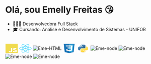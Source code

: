 ### <h1>Olá, sou Emelly Freitas 😘</h1>

- 👩🏽‍💻 Desenvolvedora Full Stack
- 🎓 Cursando: Análise e Desenvolvimento de Sistemas - UNIFOR

<div style="display: inline_block"><br>
  <img align="center" alt="Eme-Js" height="30" width="40"      src="https://raw.githubusercontent.com/devicons/devicon/master/icons/javascript/javascript-plain.svg">
  <img align="center" alt="Eme-React" height="30" width="40"       src="https://raw.githubusercontent.com/devicons/devicon/master/icons/react/react-original.svg">
  <img align="center" alt="Eme-HTML" height="30" width="40" src="https://cdn.jsdelivr.net/gh/devicons/devicon@latest/icons/html5/html5-original.svg">

  <img align="center" alt="Eme-CSS" height="30" width="40" src="https://raw.githubusercontent.com/devicons/devicon/master/icons/css3/css3-original.svg">
  <img align="center" alt="Eme-Python" height="30" width="40" src="https://raw.githubusercontent.com/devicons/devicon/master/icons/python/python-original.svg">
  <img align="center" alt="Eme-node" height="30" width="40"  src="https://cdn.jsdelivr.net/gh/devicons/devicon/icons/nodejs/nodejs-original.svg" />
  <img align="center" alt="Eme-node" height="30" width="40" src="https://cdn.jsdelivr.net/gh/devicons/devicon/icons/ruby/ruby-original.svg" />
  <img align="center" alt="Eme-node" height="30" width="40" src="https://cdn.jsdelivr.net/gh/devicons/devicon/icons/mysql/mysql-original.svg" />
  <img align="center" alt="Eme-node" height="50" width="50" src="https://cdn.jsdelivr.net/gh/devicons/devicon/icons/java/java-original.svg" />                 
</div>

